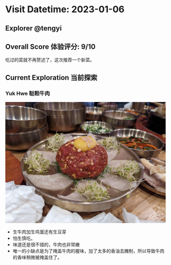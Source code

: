 # Visit Datetime: 2023-01-06

## Explorer @tengyi

## Overall Score 体验评分: 9/10

吃过的菜就不再赘述了，这次推荐一个新菜。

## Current Exploration 当前探索

### Yuk Hwe 鞑靼牛肉

![Yuk Hwe](Pix2023Jan6th/Yuk_Hwe.jpg)

- 生牛肉加生鸡蛋还有生豆芽
- 怕生慎吃。
- 味道还是很不错的，牛肉也非常嫩
- 唯一的小缺点是为了掩盖牛肉的腥味，加了太多的香油去腌制，所以导致牛肉的香味稍微被掩盖住了。